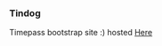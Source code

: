 ### Tindog
Timepass bootstrap site :) hosted <a href = "https://akshat-das.github.io/Tindog/" > Here 
